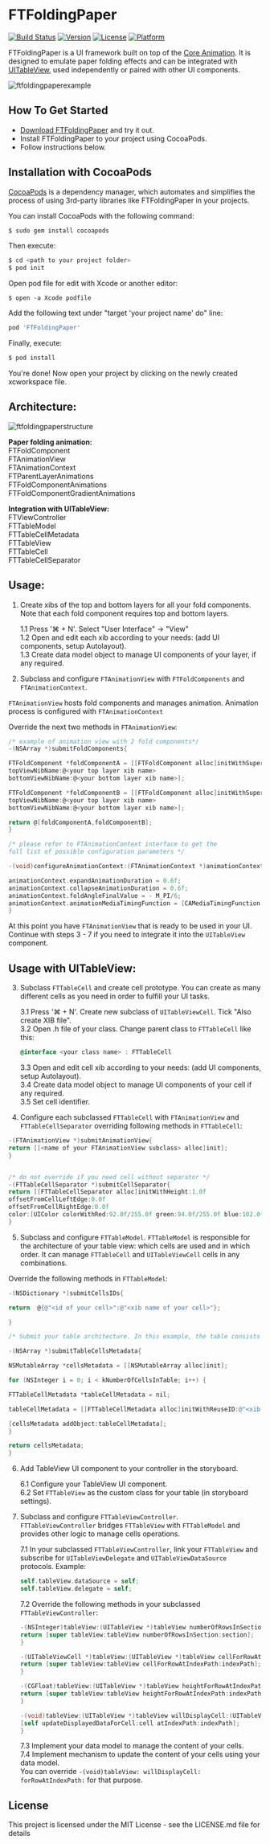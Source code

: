 # FTFoldingPaper

[![Build Status](https://travis-ci.org/monofire/FTFoldingPaper.svg?branch=master)](https://travis-ci.org/monofire/FTFoldingPaper)
[![Version](https://img.shields.io/cocoapods/v/FTFoldingPaper.svg?style=flat)](http://cocoapods.org/pods/FTFoldingPaper)
[![License](https://img.shields.io/cocoapods/l/FTFoldingPaper.svg?style=flat)](http://cocoapods.org/pods/FTFoldingPaper)
[![Platform](https://img.shields.io/cocoapods/p/FTFoldingPaper.svg?style=flat)](http://cocoapods.org/pods/FTFoldingPaper)


FTFoldingPaper is a UI framework built on top of the [Core Animation](https://developer.apple.com/library/content/documentation/Cocoa/Conceptual/CoreAnimation_guide/Introduction/Introduction.html#//apple_ref/doc/uid/TP40004514). It is designed to emulate paper folding effects and can be integrated with [UITableView](https://developer.apple.com/library/content/documentation/UserExperience/Conceptual/TableView_iPhone/AboutTableViewsiPhone/AboutTableViewsiPhone.html), used independently or paired with other UI components.

![ftfoldingpaperexample](https://cloud.githubusercontent.com/assets/25864772/26519063/5f09228a-42c4-11e7-9a05-b6385976a16f.gif)

## How To Get Started
- [Download FTFoldingPaper](https://github.com/monofire/FTFoldingPaper/archive/master.zip) and try it out.
- Install FTFoldingPaper to your project using CocoaPods.
- Follow instructions below.

## Installation with CocoaPods
[CocoaPods](https://cocoapods.org) is a dependency manager, which automates and simplifies the process of using 3rd-party libraries like FTFoldingPaper in your projects. 


You can install CocoaPods with the following command:
```bash
$ sudo gem install cocoapods
```

Then execute:
```bash
$ cd <path to your project folder>
$ pod init
```

Open pod file for edit with Xcode or another editor:
```
$ open -a Xcode podfile
```

Add the following text under "target 'your project name' do" line:
```ruby
pod 'FTFoldingPaper'
```

Finally, execute:
```bash
$ pod install
```

You're done! Now open your project by clicking on the newly created xcworkspace file.




## Architecture:
![ftfoldingpaperstructure](https://cloud.githubusercontent.com/assets/25864772/26519231/72b6b980-42c6-11e7-84a2-1e4cc7b20b8c.jpg)

**Paper folding animation:**  
FTFoldComponent  
FTAnimationView  
FTAnimationContext  
FTParentLayerAnimations  
FTFoldComponentAnimations  
FTFoldComponentGradientAnimations  

**Integration with UITableView:**  
FTViewController  
FTTableModel  
FTTableCellMetadata  
FTTableView  
FTTableCell  
FTTableCellSeparator  


## Usage:

1. Create xibs of the top and bottom layers for all your fold components.  
Note that each fold component requires top and bottom layers.

   1.1 Press '⌘ + N'. Select "User Interface" -> "View"  
1.2 Open and edit each xib according to your needs: (add UI components, setup Autolayout).  
1.3 Create data model object to manage UI components of your layer, if any required.

2. Subclass and configure `FTAnimationView` with `FTFoldComponents` and `FTAnimationContext`.

`FTAnimationView` hosts fold components and manages animation. Animation process is configured with `FTAnimationContext`

Override the next two methods in `FTAnimationView`:
```objective-c
/* example of animation view with 2 fold components*/
-(NSArray *)submitFoldComponents{

FTFoldComponent *foldComponentA = [[FTFoldComponent alloc]initWithSuperView:self
topViewNibName:@<your top layer xib name>
bottomViewNibName:@<your bottom layer xib name>];

FTFoldComponent *foldComponentB = [[FTFoldComponent alloc]initWithSuperView:self
topViewNibName:@<your top layer xib name>
bottomViewNibName:@<your bottom layer xib name>];

return @[foldComponentA,foldComponentB];
}

/* please refer to FTAnimationContext interface to get the 
full list of possible configuration parameters */

-(void)configureAnimationContext:(FTAnimationContext *)animationContext{

animationContext.expandAnimationDuration = 0.6f;
animationContext.collapseAnimationDuration = 0.6f;
animationContext.foldAngleFinalValue = - M_PI/6;
animationContext.animationMediaTimingFunction = [CAMediaTimingFunction functionWithName:kCAMediaTimingFunctionLinear];
}
```

At this point you have `FTAnimationView` that is ready to be used in your UI. 
Continue with steps 3 - 7 if you need to integrate it into the `UITableView` component.

## Usage with UITableView:

3. Subclass `FTTableCell` and create cell prototype. 
You can create as many different cells as you need in order to fulfill your UI tasks.

   3.1 Press '⌘ + N'. Create new subclass of `UITableViewCell`. Tick "Also create XIB file".  
3.2 Open .h file of your class. Change parent class to `FTTableCell` like this:  
   ```objective-c
   @interface <your class name> : FTTableCell
   ```
   3.3 Open and edit cell xib according to your needs: (add UI components, setup Autolayout).  
3.4 Create data model object to manage UI components of your cell if any required.  
3.5 Set cell identifier.  


4. Configure each subclassed `FTTableCell` with `FTAnimationView` and `FTTableCellSeparator` overriding following methods in `FTTableCell`:

```objective-c
-(FTAnimationView *)submitAnimationView{
return [[<name of your FTAnimationView subclass> alloc]init];
}


/* do not override if you need cell without separator */
-(FTTableCellSeparator *)submitCellSeparator{
return [[FTTableCellSeparator alloc]initWithHeight:1.0f
offsetFromCellLeftEdge:0.0f
offsetFromCellRightEdge:0.0f
color:[UIColor colorWithRed:92.0f/255.0f green:94.0f/255.0f blue:102.0f/255.0f alpha:0.1f]];
}
```


5. Subclass and configure `FTTableModel`.
`FTTableModel` is responsible for the architecture of your table view: which cells are used and in which order.  It can manage `FTTableCell` and `UITableViewCell` cells in any combinations.

Override the following methods in `FTTableModel`:

```objective-c
-(NSDictionary *)submitCellsIDs{

return  @{@"<id of your cell>":@"<xib name of your cell>"};

}

/* Submit your table architecture. In this example, the table consists only of cells of one type. You can implement any custom architecture combining different cell types for different rows */

-(NSArray *)submitTableCellsMetadata{

NSMutableArray *cellsMetadata = [[NSMutableArray alloc]init];

for (NSInteger i = 0; i < kNumberOfCellsInTable; i++) {

FTTableCellMetadata *tableCellMetadata = nil;

tableCellMetadata = [[FTTableCellMetadata alloc]initWithReuseID:@"<xib name of your cell>" isExpandable:YES isExpanded:NO];

[cellsMetadata addObject:tableCellMetadata];
}

return cellsMetadata;
}
```

6. Add TableView UI component to your controller in the storyboard.

   6.1 Configure your TableView UI component.  
6.2 Set `FTTableView` as the custom class for your table (in storyboard settings).  


7. Subclass and configure `FTTableViewController`.  
`FTTableViewController` bridges `FTTableView` with `FTTableModel` and provides other logic to manage cells operations. 

   7.1 In your subclassed `FTTableViewController`, link your `FTTableView` and subscribe for `UITableViewDelegate` and `UITableViewDataSource` protocols. Example:

   ```objective-c
   self.tableView.dataSource = self;
   self.tableView.delegate = self;
   ```

   7.2 Override the following methods in your subclassed `FTTableViewController`:

   ```objective-c
   -(NSInteger)tableView:(UITableView *)tableView numberOfRowsInSection:(NSInteger)section{
   return [super tableView:tableView numberOfRowsInSection:section];
   }

   -(UITableViewCell *)tableView:(UITableView *)tableView cellForRowAtIndexPath:(NSIndexPath *)indexPath{
   return [super tableView:tableView cellForRowAtIndexPath:indexPath];
   }

   -(CGFloat)tableView:(UITableView *)tableView heightForRowAtIndexPath:(NSIndexPath *)indexPath{
   return [super tableView:tableView heightForRowAtIndexPath:indexPath];
   }

   -(void)tableView:(UITableView *)tableView willDisplayCell:(UITableViewCell *)cell forRowAtIndexPath:(NSIndexPath *)indexPath{
   [self updateDisplayedDataForCell:cell atIndexPath:indexPath];
   }
   ```

   7.3 Implement your data model to manage the content of your cells.  
7.4 Implement mechanism to update the content of your cells using your data model.  
You can override `-(void)tableView: willDisplayCell: forRowAtIndexPath:` for that purpose.


## License
This project is licensed under the MIT License - see the LICENSE.md file for details
